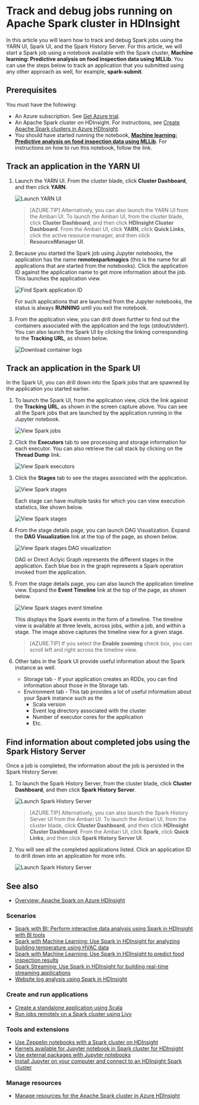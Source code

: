 <properties
    pageTitle="Debug jobs running on Apache Spark cluster in Azure HDInsight | Azure"
    description="Use YARN UI, Spark UI, and Spark History server to track and debug jobs running on a Spark cluster in Azure HDInsight"
    services="hdinsight"
    documentationcenter=""
    author="nitinme"
    manager="jhubbard"
    editor="cgronlun"
    tags="azure-portal" />
<tags
    ms.assetid="59af05a7-2bd9-44b0-b55f-2438d294198b"
    ms.service="hdinsight"
    ms.workload="big-data"
    ms.tgt_pltfrm="na"
    ms.devlang="na"
    ms.topic="article"
    ms.date="02/06/2017"
    wacn.date=""
    ms.author="nitinme" />

# Track and debug jobs running on Apache Spark cluster in HDInsight

In this article you will learn how to track and debug Spark jobs using the YARN UI, Spark UI, and the Spark History Server. For this article, we will start a Spark job using a notebook available with the Spark cluster, **Machine learning: Predictive analysis on food inspection data using MLLib**. You can use the steps below to track an application that you submitted using any other approach as well, for example, **spark-submit**.

## Prerequisites
You must have the following:

* An Azure subscription. See [Get Azure trial](/pricing/1rmb-trial/).
* An Apache Spark cluster on HDInsight. For instructions, see [Create Apache Spark clusters in Azure HDInsight](/documentation/articles/hdinsight-apache-spark-jupyter-spark-sql/).
* You should have started running the notebook, **[Machine learning: Predictive analysis on food inspection data using MLLib](/documentation/articles/hdinsight-apache-spark-machine-learning-mllib-ipython/)**. For instructions on how to run this notebook, follow the link.  

## Track an application in the YARN UI
1. Launch the YARN UI. From the cluster blade, click **Cluster Dashboard**, and then click **YARN**.
   
    ![Launch YARN UI](./media/hdinsight-apache-spark-job-debugging/launch-yarn-ui.png)
   
    > [AZURE.TIP]
    > Alternatively, you can also launch the YARN UI from the Ambari UI. To launch the Ambari UI, from the cluster blade, click **Cluster Dashboard**, and then click **HDInsight Cluster Dashboard**. From the Ambari UI, click **YARN**, click **Quick Links**, click the active resource manager, and then click **ResourceManager UI**.    
    > 
    > 
2. Because you started the Spark job using Jupyter notebooks, the application has the name **remotesparkmagics** (this is the name for all applications that are started from the notebooks). Click the application ID against the application name to get more information about the job. This launches the application view.
   
    ![Find Spark application ID](./media/hdinsight-apache-spark-job-debugging/find-application-id.png)
   
    For such applications that are launched from the Jupyter notebooks, the status is always **RUNNING** until you exit the notebook.
3. From the application view, you can drill down further to find out the containers associated with the application and the logs (stdout/stderr). You can also launch the Spark UI by clicking the linking corresponding to the **Tracking URL**, as shown below. 
   
    ![Download container logs](./media/hdinsight-apache-spark-job-debugging/download-container-logs.png)

## Track an application in the Spark UI
In the Spark UI, you can drill down into the Spark jobs that are spawned by the application you started earlier.

1. To launch the Spark UI, from the application view, click the link against the **Tracking URL**, as shown in the screen capture above. You can see all the Spark jobs that are launched by the application running in the Jupyter notebook.
   
    ![View Spark jobs](./media/hdinsight-apache-spark-job-debugging/view-spark-jobs.png)
2. Click the **Executors** tab to see processing and storage information for each executor. You can also retrieve the call stack by clicking on the **Thread Dump** link.
   
    ![View Spark executors](./media/hdinsight-apache-spark-job-debugging/view-spark-executors.png)
3. Click the **Stages** tab to see the stages associated with the application.
   
    ![View Spark stages](./media/hdinsight-apache-spark-job-debugging/view-spark-stages.png)
   
    Each stage can have multiple tasks for which you can view execution statistics, like shown below.
   
    ![View Spark stages](./media/hdinsight-apache-spark-job-debugging/view-spark-stages-details.png) 
4. From the stage details page, you can launch DAG Visualization. Expand the **DAG Visualization** link at the top of the page, as shown below.
   
    ![View Spark stages DAG visualization](./media/hdinsight-apache-spark-job-debugging/view-spark-stages-dag-visualization.png)
   
    DAG or Direct Aclyic Graph represents the different stages in the application. Each blue box in the graph represents a Spark operation invoked from the application.
5. From the stage details page, you can also launch the application timeline view. Expand the **Event Timeline** link at the top of the page, as shown below.
   
    ![View Spark stages event timeline](./media/hdinsight-apache-spark-job-debugging/view-spark-stages-event-timeline.png)
   
    This displays the Spark events in the form of a timeline. The timeline view is available at three levels, across jobs, within a job, and within a stage. The image above captures the timeline view for a given stage.
   
    > [AZURE.TIP]
    > If you select the **Enable zooming** check box, you can scroll left and right across the timeline view.
    > 
    > 
6. Other tabs in the Spark UI provide useful information about the Spark instance as well.
   
    * Storage tab - If your application creates an RDDs, you can find information about those in the Storage tab.
    * Environment tab - This tab provides a lot of useful information about your Spark instance such as the 
        * Scala version
        * Event log directory associated with the cluster
        * Number of executor cores for the application
        * Etc.

## Find information about completed jobs using the Spark History Server
Once a job is completed, the information about the job is persisted in the Spark History Server.

1. To launch the Spark History Server, from the cluster blade, click **Cluster Dashboard**, and then click **Spark History Server**.
   
    ![Launch Spark History Server](./media/hdinsight-apache-spark-job-debugging/launch-spark-history-server.png)
   
    > [AZURE.TIP]
    > Alternatively, you can also launch the Spark History Server UI from the Ambari UI. To launch the Ambari UI, from the cluster blade, click **Cluster Dashboard**, and then click **HDInsight Cluster Dashboard**. From the Ambari UI, click **Spark**, click **Quick Links**, and then click **Spark History Server UI**.
    > 
    > 
2. You will see all the completed applications listed. Click an application ID to drill down into an application for more info.
   
    ![Launch Spark History Server](./media/hdinsight-apache-spark-job-debugging/view-completed-applications.png)

## <a name="seealso"></a>See also
* [Overview: Apache Spark on Azure HDInsight](/documentation/articles/hdinsight-apache-spark-overview/)

### Scenarios
* [Spark with BI: Perform interactive data analysis using Spark in HDInsight with BI tools](/documentation/articles/hdinsight-apache-spark-use-bi-tools/)
* [Spark with Machine Learning: Use Spark in HDInsight for analyzing building temperature using HVAC data](/documentation/articles/hdinsight-apache-spark-ipython-notebook-machine-learning/)
* [Spark with Machine Learning: Use Spark in HDInsight to predict food inspection results](/documentation/articles/hdinsight-apache-spark-machine-learning-mllib-ipython/)
* [Spark Streaming: Use Spark in HDInsight for building real-time streaming applications](/documentation/articles/hdinsight-apache-spark-eventhub-streaming/)
* [Website log analysis using Spark in HDInsight](/documentation/articles/hdinsight-apache-spark-custom-library-website-log-analysis/)

### Create and run applications
* [Create a standalone application using Scala](/documentation/articles/hdinsight-apache-spark-create-standalone-application/)
* [Run jobs remotely on a Spark cluster using Livy](/documentation/articles/hdinsight-apache-spark-livy-rest-interface/)

### Tools and extensions
* [Use Zeppelin notebooks with a Spark cluster on HDInsight](/documentation/articles/hdinsight-apache-spark-use-zeppelin-notebook/)
* [Kernels available for Jupyter notebook in Spark cluster for HDInsight](/documentation/articles/hdinsight-apache-spark-jupyter-notebook-kernels/)
* [Use external packages with Jupyter notebooks](/documentation/articles/hdinsight-apache-spark-jupyter-notebook-use-external-packages/)
* [Install Jupyter on your computer and connect to an HDInsight Spark cluster](/documentation/articles/hdinsight-apache-spark-jupyter-notebook-install-locally/)

### Manage resources
* [Manage resources for the Apache Spark cluster in Azure HDInsight](/documentation/articles/hdinsight-apache-spark-resource-manager/)